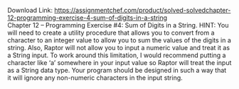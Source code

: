 Download Link: https://assignmentchef.com/product/solved-solvedchapter-12-programming-exercise-4-sum-of-digits-in-a-string
<br>
Chapter 12 – Programming Exercise #4: Sum of Digits in a String. HINT: You will need to create a utility procedure that allows you to convert from a character to an integer value to allow you to sum the values of the digits in a string. Also, Raptor will not allow you to input a numeric value and treat it as a String input. To work around this limitation, I would recommend putting a character like ‘a’ somewhere in your input value so Raptor will treat the input as a String data type. Your program should be designed in such a way that it will ignore any non-numeric characters in the input string.